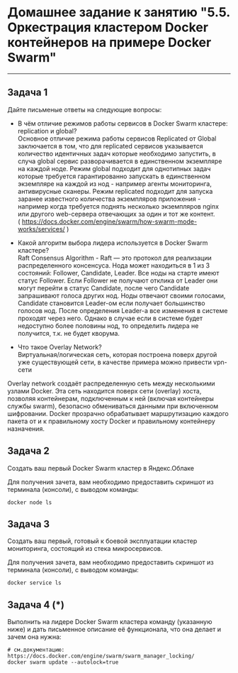 # Домашнее задание к занятию "5.5. Оркестрация кластером Docker контейнеров на примере Docker Swarm"

---

## Задача 1

Дайте письменые ответы на следующие вопросы:

- В чём отличие режимов работы сервисов в Docker Swarm кластере: replication и global?  
Основное отличие режима работы сервисов Replicated от Global заключается в том, что для replicated сервисов указывается количество идентичных задач которые необходимо запустить, в случа global сервис разворачивается в единственном экземпляре на каждой ноде. Режим global подходит для однотипных задач которые требуется гарантированно запускать в единственном экземпляре на каждой из нод - например агенты мониторинга, антивирусные сканеры. Режим replicated подходит для запуска заранее известного количества экземпляров приложения - например когда требуется поднять несколько экземпляров nginx или другого web-сервера отвечающих за один и тот же контент.  
( https://docs.docker.com/engine/swarm/how-swarm-mode-works/services/  )  

- Какой алгоритм выбора лидера используется в Docker Swarm кластере?  
Raft Consensus Algorithm - Raft — это протокол для реализации распределенного консенсуса. Нода может находиться в 1 из 3 состояний: Follower, Candidate, Leader. Все ноды на старте имеют статус Follower. Если Follower не получают отклика от Leader они могут перейти в статус Candidate, после чего Candidate запрашивают голоса других нод. Ноды отвечают своими голосами, Candidate становится Leader-ом если получает большинство голосов нод. После определения Leader-а все изменения в системе проходят через него. Однако в случае если в системе будет недоступно более половины нод, то определить лидера не получится, т.к. не будет кворума.  

- Что такое Overlay Network?  
Виртуальная/логическая сеть, которая построена поверх другой уже существующей сети, в качестве примера можно привести vpn-сети

Overlay network создаёт распределенную сеть между несколькими узлами Docker. Эта сеть находится поверх сети (overlay) хоста, позволяя контейнерам, подключенным к ней (включая контейнеры службы swarm), безопасно обмениваться данными при включенном шифровании. Docker прозрачно обрабатывает маршрутизацию каждого пакета от и к правильному хосту Docker и правильному контейнеру назначения.  


## Задача 2

Создать ваш первый Docker Swarm кластер в Яндекс.Облаке

Для получения зачета, вам необходимо предоставить скриншот из терминала (консоли), с выводом команды:
```
docker node ls
```

## Задача 3

Создать ваш первый, готовый к боевой эксплуатации кластер мониторинга, состоящий из стека микросервисов.

Для получения зачета, вам необходимо предоставить скриншот из терминала (консоли), с выводом команды:
```
docker service ls
```

## Задача 4 (*)

Выполнить на лидере Docker Swarm кластера команду (указанную ниже) и дать письменное описание её функционала, что она делает и зачем она нужна:
```
# см.документацию: https://docs.docker.com/engine/swarm/swarm_manager_locking/
docker swarm update --autolock=true
```

